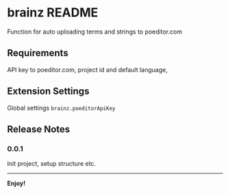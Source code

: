 # brainz README

Function for auto uploading terms and strings to poeditor.com

## Requirements

API key to poeditor.com, project id and default language,

## Extension Settings

Global settings `brainz.poeditorApiKey`

## Release Notes

### 0.0.1

Init project, setup structure etc.

-----------------------------------------------------------------------------------------------------------

**Enjoy!**
